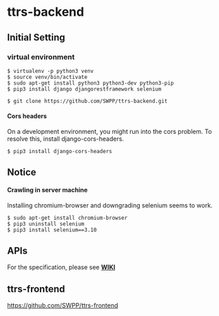 # ttrs-backend

## Initial Setting
### virtual environment
```console
$ virtualenv -p python3 venv
$ source venv/bin/activate
$ sudo apt-get install python3 python3-dev python3-pip
$ pip3 install django djangorestframework selenium
```
```console
$ git clone https://github.com/SWPP/ttrs-backend.git
```

#### Cors headers
On a development environment, you might run into the cors problem.
To resolve this, install django-cors-headers.
```console
$ pip3 install django-cors-headers
```

## Notice
#### Crawling in server machine
Installing chromium-browser and downgrading selenium seems to work.
```console
$ sudo apt-get install chromium-browser
$ pip3 uninstall selenium
$ pip3 install selenium==3.10
```

## APIs
For the specification, please see [**WIKI**](https://github.com/SWPP/ttrs-backend/wiki/RESTful-API)

## ttrs-frontend
https://github.com/SWPP/ttrs-frontend

